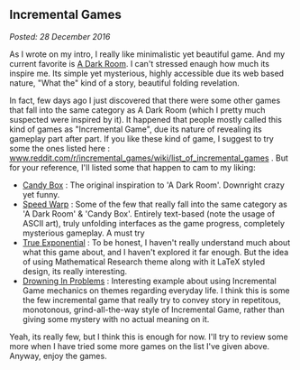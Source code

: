 Incremental Games
-----------------------------------------------------------------------------------------
_Posted: 28 December 2016_

As I wrote on my intro, I really like minimalistic yet beautiful game. And my current favorite is [A Dark Room](http://adarkroom.doublespeakgames.com). I can't stressed enaugh how much its inspire me. Its simple yet mysterious, highly accessible due its web based nature, "What the" kind of a story, beautiful folding revelation.

In fact, few days ago I just discovered that there were some other games that fall into the same category as A Dark Room (which I pretty much suspected were inspired by it). It happened that people mostly called this kind of games as "Incremental Game", due its nature of revealing its gameplay part after part. If you like these kind of game, I suggest to try some the ones listed here : www.reddit.com/r/incremental_games/wiki/list_of_incremental_games . But for your reference, I'll listed some that happen to cam to my liking:

- [Candy Box](http://candies.aniwey.net/) : The original inspiration to 'A Dark Room'. Downright crazy yet funny.
- [Speed Warp](http://speed-warp.net) : Some of the few that really fall into the same category as 'A Dark Room' & 'Candy Box'. Entirely text-based (note the usage of ASCII art), truly unfolding interfaces as the game progress, completely mysterious gameplay. A must try
- [True Exponential](http://angarg12.github.io/TrueExponential/) : To be honest, I haven't really understand much about what this game about, and I haven't explored it far enough. But the idea of using Mathematical Research theme along with it LaTeX styled design, its really interesting.
- [Drowning In Problems](http://game.notch.net/drowning/) : Interesting example about using Incremental Game mechanics on themes regarding everyday life. I think this is some the few incremental game that really try to convey story in repetitous, monotonous, grind-all-the-way style of Incremental Game, rather than giving some mystery with no actual meaning on it.

Yeah, its really few, but I think this is enough for now. I'll try to review some more when I have tried some more games on the list I've given above. Anyway, enjoy the games.